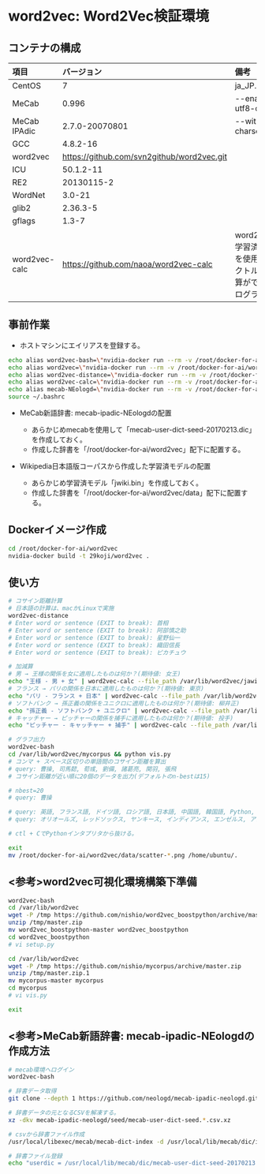 # word2vec: Word2Vec検証環境

## コンテナの構成
| 項目        | バージョン | 備考 |
|:-----------|:------------|:------------|
| CentOS     | 7 | ja_JP.UTF-8|
| MeCab     | 0.996 | --enable-utf8-only|
| MeCab IPAdic | 2.7.0-20070801 |--with-charset=utf8|
| GCC | 4.8.2-16 ||
| word2vec | https://github.com/svn2github/word2vec.git | |
| ICU | 50.1.2-11 ||
| RE2 | 20130115-2 ||
| WordNet | 3.0-21 ||
| glib2 | 2.36.3-5 ||
| gflags | 1.3-7 ||
| word2vec-calc |https://github.com/naoa/word2vec-calc |word2vecの学習済モデルを使用してベクトルの加減算ができるプログラム|

## 事前作業
*  ホストマシンにエイリアスを登録する。
``` bash
echo alias word2vec-bash=\"nvidia-docker run --rm -v /root/docker-for-ai/word2vec/data:/var/lib/word2vec -a stdin -a stdout -a stderr -it 29koji/word2vec /bin/bash\" >> ~/.bashrc
echo alias word2vec=\"nvidia-docker run --rm -v /root/docker-for-ai/word2vec/data:/var/lib/word2vec -a stdin -a stdout -a stderr -i 29koji/word2vec word2vec\" >> ~/.bashrc
echo alias word2vec-distance=\"nvidia-docker run --rm -v /root/docker-for-ai/word2vec/data:/var/lib/word2vec -a stdin -a stdout -a stderr -it 29koji/word2vec distance /var/lib/word2vec/jawiki.bin\" >> ~/.bashrc
echo alias word2vec-calc=\"nvidia-docker run --rm -v /root/docker-for-ai/word2vec/data:/var/lib/word2vec -a stdin -a stdout -a stderr -i 29koji/word2vec word2vec-calc\" >> ~/.bashrc
echo alias mecab-NEologd=\"nvidia-docker run --rm -v /root/docker-for-ai/word2vec/data:/var/lib/word2vec -a stdin -a stdout -a stderr -i 29koji/word2vec mecab\" >> ~/.bashrc
source ~/.bashrc
```

* MeCab新語辞書: mecab-ipadic-NEologdの配置
  * あらかじめmecabを使用して「mecab-user-dict-seed-20170213.dic」を作成しておく。
  * 作成した辞書を「/root/docker-for-ai/word2vec」配下に配置する。

* Wikipedia日本語版コーパスから作成した学習済モデルの配置
  * あらかじめ学習済モデル「jwiki.bin」を作成しておく。
  * 作成した辞書を「/root/docker-for-ai/word2vec/data」配下に配置する。

## Dockerイメージ作成
``` bash
cd /root/docker-for-ai/word2vec
nvidia-docker build -t 29koji/word2vec .
```

## 使い方
``` bash
# コサイン距離計算
# 日本語の計算は、macかLinuxで実施
word2vec-distance
# Enter word or sentence (EXIT to break): 首相
# Enter word or sentence (EXIT to break): 阿部慎之助
# Enter word or sentence (EXIT to break): 星野仙一
# Enter word or sentence (EXIT to break): 織田信長
# Enter word or sentence (EXIT to break): ピカチュウ

# 加減算
# 男 → 王様の関係を女に適用したものは何か？(期待値: 女王)
echo "王様 - 男 + 女" | word2vec-calc --file_path /var/lib/word2vec/jawiki.bin --output 1
# フランス → パリの関係を日本に適用したものは何か？(期待値: 東京)
echo "パリ - フランス + 日本" | word2vec-calc --file_path /var/lib/word2vec/jawiki.bin --output 1
# ソフトバンク → 孫正義の関係をユニクロに適用したものは何か？(期待値: 柳井正)
echo "孫正義 - ソフトバンク + ユニクロ" | word2vec-calc --file_path /var/lib/word2vec/jawiki.bin --output 1
# キャッチャー → ピッチャーの関係を捕手に適用したものは何か？(期待値: 投手)
echo "ピッチャー - キャッチャー + 捕手" | word2vec-calc --file_path /var/lib/word2vec/jawiki.bin --output 1

# グラフ出力
word2vec-bash
cd /var/lib/word2vec/mycorpus && python vis.py
# コンマ + スペース区切りの単語間のコサイン距離を算出
# query: 曹操, 司馬懿, 荀彧, 劉備, 諸葛亮, 関羽, 張飛
# コサイン距離が近い順に20個のデータを出力(デフォルトのn-bestは15)

# nbest=20
# query: 曹操

# query: 英語, フランス語, ドイツ語, ロシア語, 日本語, 中国語, 韓国語, Python, Ruby, Perl, Java, C#, Scala, Swift
# query: オリオールズ, レッドソックス, ヤンキース, インディアンス, エンゼルス, アスレチックス, マリナーズ, レンジャーズ, マーリンズ, メッツ, カブス, ブルワーズ, パイレーツ, カージナルス, ダイヤモンドバックス, ドジャース, ベイスターズ, スワローズ, カープ, ドラゴンズ, ファイターズ, ホークス, マリーンズ, バファローズ, ライオンズ

# ctl + CでPythonインタプリタから抜ける。

exit
mv /root/docker-for-ai/word2vec/data/scatter-*.png /home/ubuntu/.
```

## <参考>word2vec可視化環境構築下準備
``` bash
word2vec-bash
cd /var/lib/word2vec
wget -P /tmp https://github.com/nishio/word2vec_boostpython/archive/master.zip
unzip /tmp/master.zip
mv word2vec_boostpython-master word2vec_boostpython
cd word2vec_boostpython
# vi setup.py

cd /var/lib/word2vec
wget -P /tmp https://github.com/nishio/mycorpus/archive/master.zip
unzip /tmp/master.zip.1
mv mycorpus-master mycorpus
cd mycorpus
# vi vis.py

exit
```

## <参考>MeCab新語辞書: mecab-ipadic-NEologdの作成方法

``` bash
# mecab環境へログイン
word2vec-bash

# 辞書データ取得
git clone --depth 1 https://github.com/neologd/mecab-ipadic-neologd.git

# 辞書データの元となるCSVを解凍する。
xz -dkv mecab-ipadic-neologd/seed/mecab-user-dict-seed.*.csv.xz

# csvから辞書ファイル作成
/usr/local/libexec/mecab/mecab-dict-index -d /usr/local/lib/mecab/dic/ipadic -u /usr/local/lib/mecab/dic/mecab-user-dict-seed-20170213.dic -f utf-8 -t utf-8 /mecab-ipadic-neologd/seed/mecab-user-dict-seed.20170213.csv

# 辞書ファイル登録
echo "userdic = /usr/local/lib/mecab/dic/mecab-user-dict-seed-20170213.dic" >> /usr/local/etc/mecabrc
```
